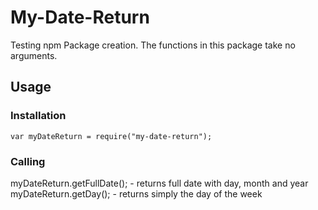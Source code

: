 # My-Date-Return
Testing npm Package creation.
The functions in this package take no arguments.

## Usage
### Installation
```
var myDateReturn = require("my-date-return");
``` 
### Calling
myDateReturn.getFullDate(); - returns full date with day, month and year
myDateReturn.getDay(); - returns simply the day of the week


